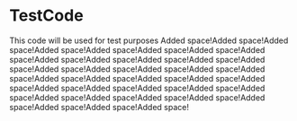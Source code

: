 # TestCode
This code will be used for test purposes
Added space!Added space!Added space!Added space!Added space!Added space!Added space!Added space!Added space!Added space!Added space!Added space!Added space!Added space!Added space!Added space!Added space!Added space!Added space!Added space!Added space!Added space!Added space!Added space!Added space!Added space!Added space!Added space!Added space!Added space!Added space!Added space!Added space!Added space!Added space!Added space!

